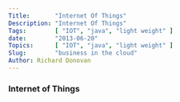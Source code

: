 ```yaml
---
Title:       "Internet Of Things"
Description: "Internet Of Things"
Tags:        [ "IOT", "java", "light weight" ]
date:        "2013-06-20"
Topics:      [ "IOT", "java", "light weight" ]
Slug:        "business in the cloud"
Author: Richard Donovan
---
```


### Internet of Things
